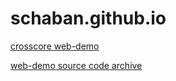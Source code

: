 # schaban.github.io
[crosscore web-demo](https://schaban.github.io/crosscore_web_demo/wgl_test.html)

[web-demo source code archive](https://schaban.github.io/crosscore_web_demo/xcore_web.tar.xz)

